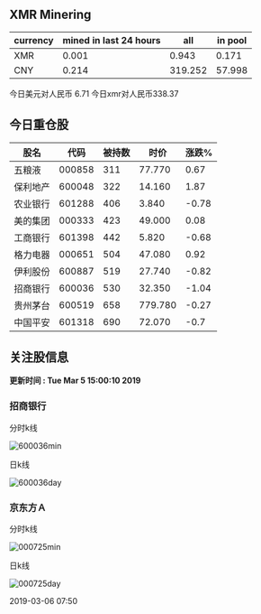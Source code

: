 ## XMR Minering

|currency|mined in last 24 hours|all|in pool|
|---|---|---|---|
|XMR|0.001|0.943|0.171|
|CNY|0.214|319.252|57.998|

今日美元对人民币 6.71	今日xmr对人民币338.37


## 今日重仓股 

|股名|代码|被持数|时价|涨跌%|
|---|---|---|---|---|
|五粮液|000858|311|77.770|0.67|
|保利地产|600048|322|14.160|1.87|
|农业银行|601288|406|3.840|-0.78|
|美的集团|000333|423|49.000|0.08|
|工商银行|601398|442|5.820|-0.68|
|格力电器|000651|504|47.080|0.92|
|伊利股份|600887|519|27.740|-0.82|
|招商银行|600036|530|32.350|-1.04|
|贵州茅台|600519|658|779.780|-0.27|
|中国平安|601318|690|72.070|-0.7|

## 关注股信息
**更新时间 : Tue Mar  5 15:00:10 2019**
### 招商银行 
分时k线

![600036min](http://image.sinajs.cn/newchart/min/n/sh600036.gif)

日k线

![600036day](http://image.sinajs.cn/newchart/daily/n/sh600036.gif)

### 京东方Ａ 
分时k线

![000725min](http://image.sinajs.cn/newchart/min/n/sz000725.gif)

日k线

![000725day](http://image.sinajs.cn/newchart/daily/n/sz000725.gif)

2019-03-06 07:50